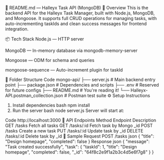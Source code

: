 
📘 README.md — Halleyx Task API (MongoDB)
🚀 Overview
This is the backend API for the Halleyx Task Manager, built with Node.js, MongoDB, and Mongoose. It supports full CRUD operations for managing tasks, with auto-incrementing taskIds and clean success messages for frontend integration.

📦 Tech Stack
Node.js — HTTP server

MongoDB — In-memory database via mongodb-memory-server

Mongoose — ODM for schema and queries

mongoose-sequence — Auto-increment plugin for taskId

📁 Folder Structure
Code
mongo-api/
├── server.js                   # Main backend entry point
├── package.json                # Dependencies and scripts
├── .env                        # Reserved for future configs
├── README.md                   # You're reading it!
└── Halleyx-API.postman_collection.json  # Postman test suite
⚙️ Setup Instructions
1. Install dependencies
bash
npm install
2. Run the server
bash
node server.js
Server will start at:

Code
http://localhost:3000
🔗 API Endpoints
Method	Endpoint	Description
GET	/tasks	Fetch all tasks
GET	/tasks/:id	Fetch task by Mongo _id
POST	/tasks	Create a new task
PUT	/tasks/:id	Update task by _id
DELETE	/tasks/:id	Delete task by _id
🧾 Sample Request
POST /tasks
json
{
  "title": "Design homepage",
  "completed": false
}
Response
json
{
  "message": "Task created successfully",
  "task": {
    "taskId": 1,
    "title": "Design homepage",
    "completed": false,
    "_id": "64f8c2e9f1a2b3c4d5e6f7g8"
  }
}
